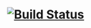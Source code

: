 # [![Build Status](https://travis-ci.org/AlexYshkevich/1.6..svg?branch=master)](https://travis-ci.org/AlexYshkevich/1.6.)
